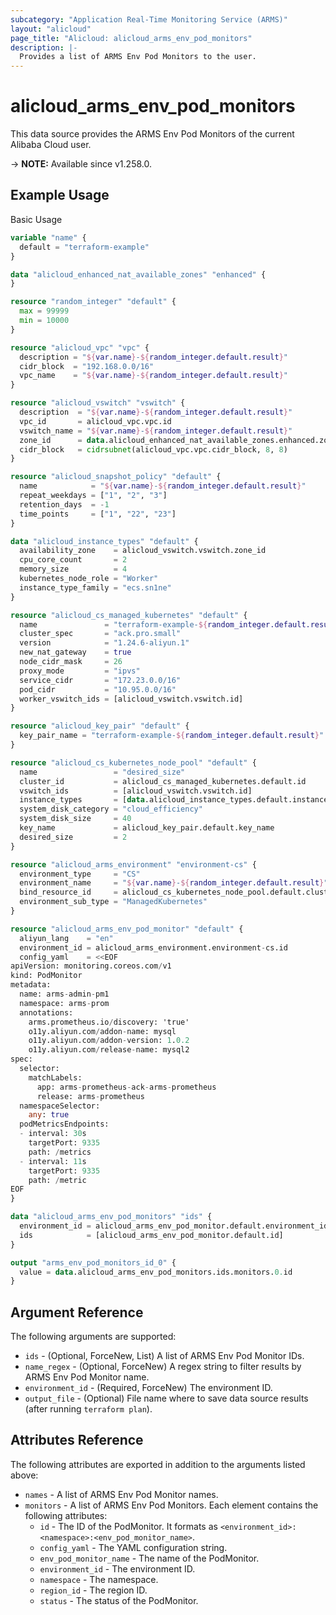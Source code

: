 ```yaml
---
subcategory: "Application Real-Time Monitoring Service (ARMS)"
layout: "alicloud"
page_title: "Alicloud: alicloud_arms_env_pod_monitors"
description: |-
  Provides a list of ARMS Env Pod Monitors to the user.
---
```


# alicloud_arms_env_pod_monitors

This data source provides the ARMS Env Pod Monitors of the current Alibaba Cloud user.

-> **NOTE:** Available since v1.258.0.

## Example Usage

Basic Usage

```terraform
variable "name" {
  default = "terraform-example"
}

data "alicloud_enhanced_nat_available_zones" "enhanced" {
}

resource "random_integer" "default" {
  max = 99999
  min = 10000
}

resource "alicloud_vpc" "vpc" {
  description = "${var.name}-${random_integer.default.result}"
  cidr_block  = "192.168.0.0/16"
  vpc_name    = "${var.name}-${random_integer.default.result}"
}

resource "alicloud_vswitch" "vswitch" {
  description  = "${var.name}-${random_integer.default.result}"
  vpc_id       = alicloud_vpc.vpc.id
  vswitch_name = "${var.name}-${random_integer.default.result}"
  zone_id      = data.alicloud_enhanced_nat_available_zones.enhanced.zones.0.zone_id
  cidr_block   = cidrsubnet(alicloud_vpc.vpc.cidr_block, 8, 8)
}

resource "alicloud_snapshot_policy" "default" {
  name            = "${var.name}-${random_integer.default.result}"
  repeat_weekdays = ["1", "2", "3"]
  retention_days  = -1
  time_points     = ["1", "22", "23"]
}

data "alicloud_instance_types" "default" {
  availability_zone    = alicloud_vswitch.vswitch.zone_id
  cpu_core_count       = 2
  memory_size          = 4
  kubernetes_node_role = "Worker"
  instance_type_family = "ecs.sn1ne"
}

resource "alicloud_cs_managed_kubernetes" "default" {
  name               = "terraform-example-${random_integer.default.result}"
  cluster_spec       = "ack.pro.small"
  version            = "1.24.6-aliyun.1"
  new_nat_gateway    = true
  node_cidr_mask     = 26
  proxy_mode         = "ipvs"
  service_cidr       = "172.23.0.0/16"
  pod_cidr           = "10.95.0.0/16"
  worker_vswitch_ids = [alicloud_vswitch.vswitch.id]
}

resource "alicloud_key_pair" "default" {
  key_pair_name = "terraform-example-${random_integer.default.result}"
}

resource "alicloud_cs_kubernetes_node_pool" "default" {
  name                 = "desired_size"
  cluster_id           = alicloud_cs_managed_kubernetes.default.id
  vswitch_ids          = [alicloud_vswitch.vswitch.id]
  instance_types       = [data.alicloud_instance_types.default.instance_types.0.id]
  system_disk_category = "cloud_efficiency"
  system_disk_size     = 40
  key_name             = alicloud_key_pair.default.key_name
  desired_size         = 2
}

resource "alicloud_arms_environment" "environment-cs" {
  environment_type     = "CS"
  environment_name     = "${var.name}-${random_integer.default.result}"
  bind_resource_id     = alicloud_cs_kubernetes_node_pool.default.cluster_id
  environment_sub_type = "ManagedKubernetes"
}

resource "alicloud_arms_env_pod_monitor" "default" {
  aliyun_lang    = "en"
  environment_id = alicloud_arms_environment.environment-cs.id
  config_yaml    = <<EOF
apiVersion: monitoring.coreos.com/v1
kind: PodMonitor
metadata:
  name: arms-admin-pm1
  namespace: arms-prom
  annotations:
    arms.prometheus.io/discovery: 'true'
    o11y.aliyun.com/addon-name: mysql
    o11y.aliyun.com/addon-version: 1.0.2
    o11y.aliyun.com/release-name: mysql2
spec:
  selector:
    matchLabels:
      app: arms-prometheus-ack-arms-prometheus
      release: arms-prometheus
  namespaceSelector:
    any: true
  podMetricsEndpoints:
  - interval: 30s
    targetPort: 9335
    path: /metrics
  - interval: 11s
    targetPort: 9335
    path: /metric
EOF
}

data "alicloud_arms_env_pod_monitors" "ids" {
  environment_id = alicloud_arms_env_pod_monitor.default.environment_id
  ids            = [alicloud_arms_env_pod_monitor.default.id]
}

output "arms_env_pod_monitors_id_0" {
  value = data.alicloud_arms_env_pod_monitors.ids.monitors.0.id
}
```

## Argument Reference

The following arguments are supported:

* `ids` - (Optional, ForceNew, List) A list of ARMS Env Pod Monitor IDs.
* `name_regex` - (Optional, ForceNew) A regex string to filter results by ARMS Env Pod Monitor name.
* `environment_id` - (Required, ForceNew) The environment ID.
* `output_file` - (Optional) File name where to save data source results (after running `terraform plan`).

## Attributes Reference

The following attributes are exported in addition to the arguments listed above:

* `names` - A list of ARMS Env Pod Monitor names.
* `monitors` - A list of ARMS Env Pod Monitors. Each element contains the following attributes:
  * `id` - The ID of the PodMonitor. It formats as `<environment_id>:<namespace>:<env_pod_monitor_name>`.
  * `config_yaml` - The YAML configuration string.
  * `env_pod_monitor_name` - The name of the PodMonitor.
  * `environment_id` - The environment ID.
  * `namespace` - The namespace.
  * `region_id` - The region ID.
  * `status` - The status of the PodMonitor.
